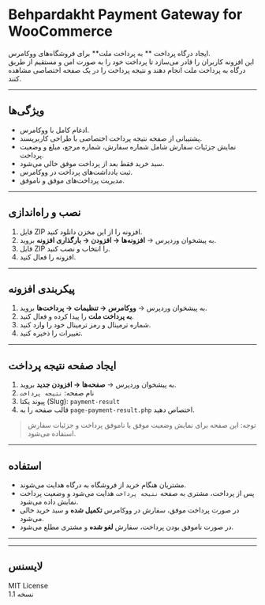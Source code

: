 # Behpardakht Payment Gateway for WooCommerce

ایجاد درگاه پرداخت **  به پرداخت ملت** برای فروشگاه‌های ووکامرس.  
این افزونه کاربران را قادر می‌سازد تا پرداخت خود را به صورت امن و مستقیم از طریق درگاه به پرداخت ملت انجام دهند و نتیجه پرداخت را در یک صفحه اختصاصی مشاهده کنند.

---

## ویژگی‌ها

- ادغام کامل با ووکامرس.
- پشتیبانی از صفحه نتیجه پرداخت اختصاصی با طراحی کاربرپسند.
- نمایش جزئیات سفارش شامل شماره سفارش، شماره مرجع، مبلغ و وضعیت پرداخت.
- سبد خرید فقط بعد از پرداخت موفق خالی می‌شود.
- ثبت یادداشت‌های پرداخت در ووکامرس.
- مدیریت پرداخت‌های موفق و ناموفق.

---

## نصب و راه‌اندازی

1. فایل ZIP افزونه را از این مخزن دانلود کنید.
2. به پیشخوان وردپرس → **افزونه‌ها → افزودن → بارگذاری افزونه** بروید.
3. فایل ZIP را انتخاب و نصب کنید.
4. افزونه را فعال کنید.

---

## پیکربندی افزونه

1. به پیشخوان وردپرس → **ووکامرس → تنظیمات → پرداخت‌ها** بروید.
2. **به پرداخت ملت** را پیدا کرده و فعال کنید.
3. شماره ترمینال و رمز ترمینال خود را وارد کنید.
4. تغییرات را ذخیره کنید.

---

## ایجاد صفحه نتیجه پرداخت

1. به پیشخوان وردپرس → **صفحه‌ها → افزودن جدید** بروید.
2. نام صفحه: `نتیجه پرداخت`
3. پیوند یکتا (Slug): `payment-result`
4. قالب صفحه را به `page-payment-result.php` اختصاص دهید.

> توجه: این صفحه برای نمایش وضعیت موفق یا ناموفق پرداخت و جزئیات سفارش استفاده می‌شود.

---

## استفاده

- مشتریان هنگام خرید از فروشگاه به درگاه هدایت می‌شوند.
- پس از پرداخت، مشتری به صفحه `نتیجه پرداخت` هدایت می‌شود و وضعیت پرداخت نمایش داده می‌شود.
- در صورت پرداخت موفق، سفارش در ووکامرس **تکمیل شده** و سبد خرید خالی می‌شود.
- در صورت ناموفق بودن پرداخت، سفارش **لغو شده** و مشتری مطلع می‌شود.

---


---

## لایسنس

MIT License  
نسخه 1.1
